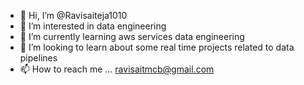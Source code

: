- 👋 Hi, I’m @Ravisaiteja1010
- 👀 I’m interested in data engineering
- 🌱 I’m currently learning aws services data engineering
- 💞️ I’m looking to learn about some real time projects related to data pipelines 
- 📫 How to reach me ... ravisaitmcb@gmail.com

<!---
Ravisaiteja1010/Ravisaiteja1010 is a ✨ special ✨ repository because its `README.md` (this file) appears on your GitHub profile.
You can click the Preview link to take a look at your changes.
--->

